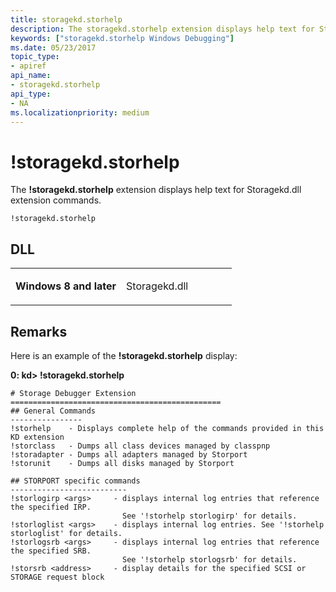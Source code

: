 ```yaml
---
title: storagekd.storhelp
description: The storagekd.storhelp extension displays help text for Storagekd.dll extension commands.
keywords: ["storagekd.storhelp Windows Debugging"]
ms.date: 05/23/2017
topic_type:
- apiref
api_name:
- storagekd.storhelp
api_type:
- NA
ms.localizationpriority: medium
---
```


# !storagekd.storhelp


The **!storagekd.storhelp** extension displays help text for Storagekd.dll extension commands.

```dbgcmd
!storagekd.storhelp 
```

## <span id="DLL"></span><span id="dll"></span>DLL


<table>
<colgroup>
<col width="50%" />
<col width="50%" />
</colgroup>
<tbody>
<tr class="odd">
<td align="left"><p><strong>Windows 8 and later</strong></p></td>
<td align="left"><p>Storagekd.dll</p></td>
</tr>
</tbody>
</table>

 

Remarks
-------

Here is an example of the **!storagekd.storhelp** display:

**0: kd&gt; !storagekd.storhelp**

```dbgcmd
# Storage Debugger Extension
===============================================
## General Commands
----------------
!storhelp    - Displays complete help of the commands provided in this KD extension
!storclass   - Dumps all class devices managed by classpnp
!storadapter - Dumps all adapters managed by Storport
!storunit    - Dumps all disks managed by Storport

## STORPORT specific commands
--------------------------
!storlogirp <args>     - displays internal log entries that reference the specified IRP.
                         See '!storhelp storlogirp' for details.
!storloglist <args>    - displays internal log entries. See '!storhelp storloglist' for details.
!storlogsrb <args>     - displays internal log entries that reference the specified SRB.
                         See '!storhelp storlogsrb' for details.
!storsrb <address>     - display details for the specified SCSI or STORAGE request block
```

 

 





